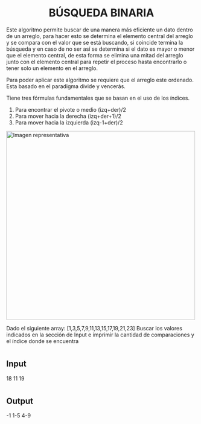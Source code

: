 # <h1 align="center">BÚSQUEDA BINARIA</h1>

Este algoritmo permite buscar de una manera más eficiente un dato dentro de un arreglo, para hacer esto se determina el elemento central del arreglo y se compara con el valor que se está  buscando, si coincide termina la búsqueda y en caso de no ser así se determina si el dato es mayor o menor que el elemento central, de esta forma se elimina una mitad del arreglo junto con el elemento central para repetir el proceso hasta encontrarlo o tener solo un elemento en el arreglo. 

Para poder aplicar este algoritmo se requiere que el arreglo este ordenado. Esta basado en el paradigma divide y vencerás.

Tiene tres fórmulas fundamentales que se basan en el uso de los índices.
1) Para encontrar el pivote o medio (izq+der)/2
2) Para mover hacia la derecha (izq+der+1)/2
3) Para mover hacia la izquierda (izq-1+der)/2

<img src="https://uniwebsidad.com/static/libros/imagenes/algoritmos-python/f0801.png" width="500px" heigth="500px" alt="Imagen representativa"></img>

Dado el siguiente array: [1,3,5,7,9,11,13,15,17,19,21,23]
Buscar los valores indicados en la sección de Input e imprimir la cantidad de comparaciones y el índice donde se encuentra
# <h2>Input</h2>
18 
11 
19 

# <h2>Output</h2>
-1 
1-5 
4-9 